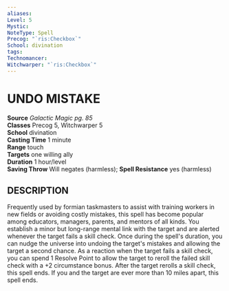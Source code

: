 ```yaml
---
aliases: 
Level: 5
Mystic: 
NoteType: Spell
Precog: "`ris:Checkbox`"
School: divination 
tags: 
Technomancer: 
Witchwarper: "`ris:Checkbox`"
---
```

# UNDO MISTAKE

**Source** _Galactic Magic pg. 85_  
**Classes** Precog 5, Witchwarper 5  
**School** divination  
**Casting Time** 1 minute  
**Range** touch  
**Targets** one willing ally  
**Duration** 1 hour/level  
**Saving Throw** Will negates (harmless); **Spell Resistance** yes (harmless)

## DESCRIPTION

Frequently used by formian taskmasters to assist with training workers in new fields or avoiding costly mistakes, this spell has become popular among educators, managers, parents, and mentors of all kinds. You establish a minor but long-range mental link with the target and are alerted whenever the target fails a skill check. Once during the spell's duration, you can nudge the universe into undoing the target's mistakes and allowing the target a second chance. As a reaction when the target fails a skill check, you can spend 1 Resolve Point to allow the target to reroll the failed skill check with a +2 circumstance bonus. After the target rerolls a skill check, this spell ends. If you and the target are ever more than 10 miles apart, this spell ends.